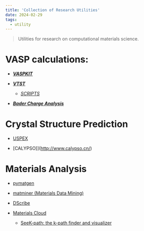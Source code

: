 ```yaml
---
title: 'Collection of Research Utilities'
date: 2024-02-29
tags:
  - utility
---
```


> Utilities for research on computational materials science.

# VASP calculations:

- [***VASPKIT***](https://vaspkit.com/)

- [***VTST***](https://theory.cm.utexas.edu/vtsttools/)
  
  - [*SCRIPTS*](https://theory.cm.utexas.edu/vtsttools/scripts.html)

- [***Bader Charge Analysis***](https://theory.cm.utexas.edu/henkelman/code/bader/)

# Crystal Structure Prediction

- [USPEX](https://uspex-team.org/en)

- [CALYPSO]](http://www.calypso.cn/)

# Materials Analysis

- [pymatgen](https://pymatgen.org/)

- [matminer (Materials Data Mining)](https://hackingmaterials.lbl.gov/matminer/)

- [DScribe](https://singroup.github.io/dscribe/latest/)

- [Materials Cloud](https://www.materialscloud.org/home)
  
  - [SeeK-path: the k-path finder and visualizer](https://tools.materialscloud.org/seekpath/)
